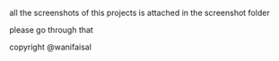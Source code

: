 all the screenshots of this projects is attached in the screenshot folder

please go through that

copyright @wanifaisal
